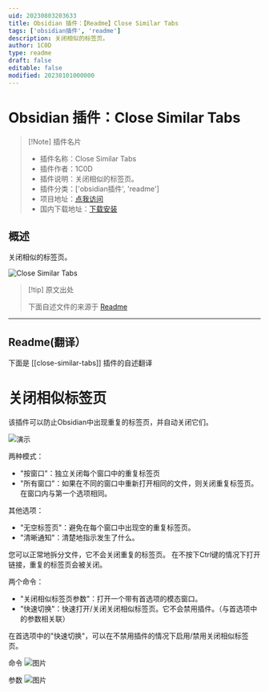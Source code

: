 ```yaml
---
uid: 20230803203633
title: Obsidian 插件：【Readme】Close Similar Tabs
tags: ['obsidian插件', 'readme']
description: 关闭相似的标签页。
author: 1C0D
type: readme
draft: false
editable: false
modified: 20230101000000
---
```


# Obsidian 插件：Close Similar Tabs

> [!Note] 插件名片
> - 插件名称：Close Similar Tabs
> - 插件作者：1C0D
> - 插件说明：关闭相似的标签页。
> - 插件分类：['obsidian插件', 'readme']
> - 项目地址：[点我访问](https://github.com/1C0D/Obsidian-Close-Similar-Tabs)
> - 国内下载地址：[下载安装](https://pkmer.cn/products/plugin/pluginMarket/?close-similar-tabs)

## 概述

关闭相似的标签页。

![Close Similar Tabs](https://cdn.pkmer.cn/covers/close-similar-tabs_new.gif!pkmer)

> [!tip] 原文出处
> 
>下面自述文件的来源于 [Readme](https://ghproxy.net/https://raw.githubusercontent.com/1C0D/Obsidian-Close-Similar-Tabs/master/README.md)
> 

---

## Readme(翻译）

下面是 [[close-similar-tabs]] 插件的自述翻译


# 关闭相似标签页

该插件可以防止Obsidian中出现重复的标签页，并自动关闭它们。

![演示](demo.gif)

两种模式：
- "按窗口"：独立关闭每个窗口中的重复标签页
- "所有窗口"：如果在不同的窗口中重新打开相同的文件，则关闭重复标签页。在窗口内与第一个选项相同。

其他选项：
- "无空标签页"：避免在每个窗口中出现空的重复标签页。
- "清晰通知"：清楚地指示发生了什么。

您可以正常地拆分文件，它不会关闭重复的标签页。
在不按下Ctrl键的情况下打开链接，重复的标签页会被关闭。

两个命令：
- "关闭相似标签页参数"：打开一个带有首选项的模态窗口。
- "快速切换"：快速打开/关闭关闭相似标签页。它不会禁用插件。（与首选项中的参数相关联）

在首选项中的"快速切换"，可以在不禁用插件的情况下启用/禁用关闭相似标签页。

命令
![图片](img/CST-commands.jpg)

参数
![图片](img/CST-params.jpg)



